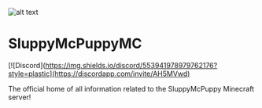 ![alt text](https://i.imgur.com/bSTHZ11.png "Banner")
# SluppyMcPuppyMC
[![Discord](https://img.shields.io/discord/553941978979762176?style=plastic](https://discordapp.com/invite/AH5MVwd)

The official home of all information related to the SluppyMcPuppy Minecraft server!

